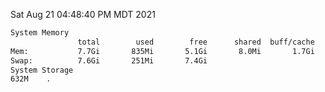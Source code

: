 Sat Aug 21 04:48:40 PM MDT 2021
```bash
System Memory
               total        used        free      shared  buff/cache   available
Mem:           7.7Gi       835Mi       5.1Gi       8.0Mi       1.7Gi       6.5Gi
Swap:          7.6Gi       251Mi       7.4Gi
System Storage
632M	.
```
```bash
